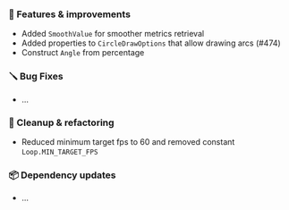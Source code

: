 ### 🚀 Features & improvements

- Added `SmoothValue` for smoother metrics retrieval
- Added properties to `CircleDrawOptions` that allow drawing arcs (#474)
- Construct `Angle` from percentage

### 🪛 Bug Fixes

- ...

### 🧽 Cleanup & refactoring

- Reduced minimum target fps to 60 and removed constant `Loop.MIN_TARGET_FPS`

### 📦 Dependency updates

- ...